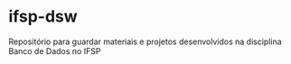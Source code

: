 # ifsp-dsw
Repositório para guardar materiais e projetos desenvolvidos na disciplina Banco de Dados no IFSP
